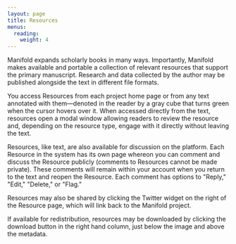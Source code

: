 ```yaml
---
layout: page
title: Resources
menus:
  reading:
    weight: 4
---
```



Manifold expands scholarly books in many ways. Importantly, Manifold makes available and portable a collection of relevant resources that support the primary manuscript. Research and data collected by the author may be published alongside the text in different file formats.

You access Resources from each project home page or from any text annotated with them—denoted in the reader by a gray cube that turns green when the cursor hovers over it. When accessed directly from the text, resources open a modal window allowing readers to review the resource and, depending on the resource type, engage with it directly without leaving the text.

Resources, like text, are also available for discussion on the platform. Each Resource in the system has its own page whereon you can comment and discuss the Resource publicly (comments to Resources cannot be made private). These comments will remain within your account when you return to the text and reopen the Resource. Each comment has options to "Reply," "Edit," "Delete," or "Flag."

Resources may also be shared by clicking the Twitter widget on the right of the Resource page, which will link back to the Manifold project.

If available for redistribution, resources may be downloaded by clicking the download button in the right hand column, just below the image and above the metadata.

